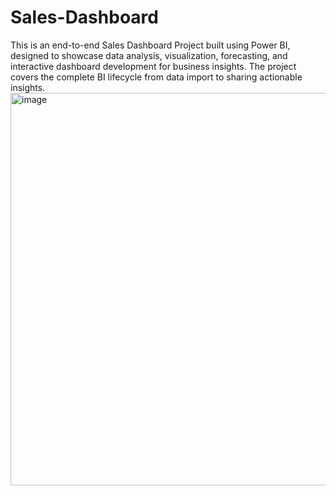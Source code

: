 # Sales-Dashboard
This is an end-to-end Sales Dashboard Project built using Power BI, designed to showcase data analysis, visualization, forecasting, and interactive dashboard development for business insights. The project covers the complete BI lifecycle from data import to sharing actionable insights.
<img width="1117" height="628" alt="image" src="https://github.com/user-attachments/assets/e7f1d291-18ef-4c6d-a004-55e0f426ebcb" />
